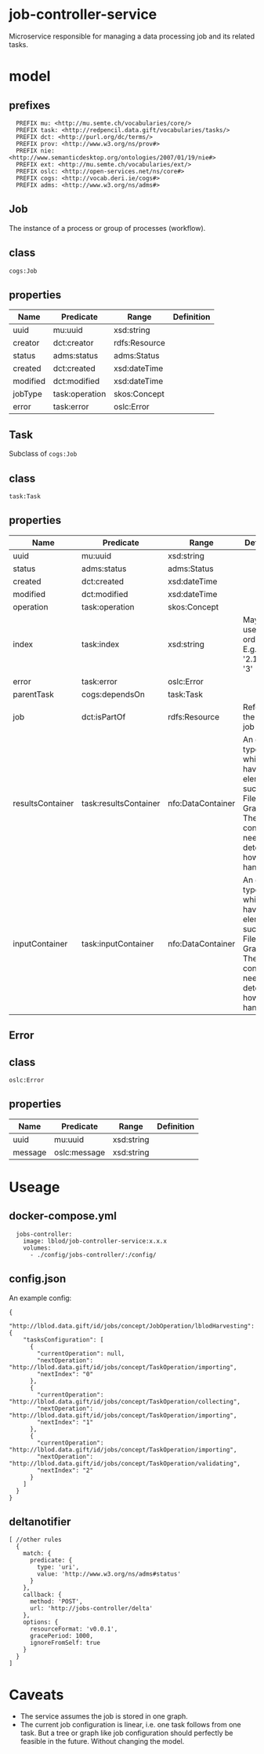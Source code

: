 # job-controller-service
Microservice responsible for managing a data processing job and its related tasks.

# model

## prefixes
```
  PREFIX mu: <http://mu.semte.ch/vocabularies/core/>
  PREFIX task: <http://redpencil.data.gift/vocabularies/tasks/>
  PREFIX dct: <http://purl.org/dc/terms/>
  PREFIX prov: <http://www.w3.org/ns/prov#>
  PREFIX nie: <http://www.semanticdesktop.org/ontologies/2007/01/19/nie#>
  PREFIX ext: <http://mu.semte.ch/vocabularies/ext/>
  PREFIX oslc: <http://open-services.net/ns/core#>
  PREFIX cogs: <http://vocab.deri.ie/cogs#>
  PREFIX adms: <http://www.w3.org/ns/adms#>
```

## Job
The instance of a process or group of processes (workflow).

## class
`cogs:Job`

## properties

Name | Predicate | Range | Definition
--- | --- | --- | ---
uuid |mu:uuid | xsd:string
creator | dct:creator | rdfs:Resource
status | adms:status | adms:Status
created | dct:created | xsd:dateTime
modified | dct:modified | xsd:dateTime
jobType | task:operation | skos:Concept
error | task:error | oslc:Error

## Task
Subclass of `cogs:Job`

## class
`task:Task`

## properties

Name | Predicate | Range | Definition
--- | --- | --- | ---
uuid |mu:uuid | xsd:string
status | adms:status | adms:Status
created | dct:created | xsd:dateTime
modified | dct:modified | xsd:dateTime
operation | task:operation | skos:Concept
index | task:index | xsd:string | May be used for orderering. E.g. : '1', '2.1', '2.2', '3'
error | task:error | oslc:Error
parentTask| cogs:dependsOn | task:Task
job | dct:isPartOf | rdfs:Resource | Refer to the parent job
resultsContainer | task:resultsContainer | nfo:DataContainer | An generic type, which may have elements such as File, Graph. The consumer needs to determine how to handle it.
inputContainer | task:inputContainer | nfo:DataContainer | An generic type, which may have elements such as File, Graph. The consumer needs to determine how to handle it.

## Error

## class
`oslc:Error`

## properties
Name | Predicate | Range | Definition
--- | --- | --- | ---
uuid |mu:uuid | xsd:string
message | oslc:message | xsd:string


# Useage
## docker-compose.yml
```
  jobs-controller:
    image: lblod/job-controller-service:x.x.x
    volumes:
      - ./config/jobs-controller/:/config/
```
## config.json
An example config:
```
{
  "http://lblod.data.gift/id/jobs/concept/JobOperation/lblodHarvesting": {
    "tasksConfiguration": [
      {
        "currentOperation": null,
        "nextOperation": "http://lblod.data.gift/id/jobs/concept/TaskOperation/importing",
        "nextIndex": "0"
      },
      {
        "currentOperation": "http://lblod.data.gift/id/jobs/concept/TaskOperation/collecting",
        "nextOperation": "http://lblod.data.gift/id/jobs/concept/TaskOperation/importing",
        "nextIndex": "1"
      },
      {
        "currentOperation": "http://lblod.data.gift/id/jobs/concept/TaskOperation/importing",
        "nextOperation": "http://lblod.data.gift/id/jobs/concept/TaskOperation/validating",
        "nextIndex": "2"
      }
    ]
  }
}
```
## deltanotifier
```
[ //other rules
  {
    match: {
      predicate: {
        type: 'uri',
        value: 'http://www.w3.org/ns/adms#status'
      }
    },
    callback: {
      method: 'POST',
      url: 'http://jobs-controller/delta'
    },
    options: {
      resourceFormat: 'v0.0.1',
      gracePeriod: 1000,
      ignoreFromSelf: true
    }
  }
]
```
# Caveats
- The service assumes the job is stored in one graph.
- The current job configuration is linear, i.e. one task follows from one task. But a tree or graph like job configuration should perfectly be feasible in the future. Without changing the model.
